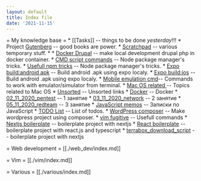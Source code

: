 ```yaml
---
layout: default
title: Index file
date: '2021-11-15'
---
```

= My knowledge base =
    * [[Tasks]] -- things to be done _yesterday_!!!
    * Project [Gutenberg](Gutenberg) -- good books are power.
    * [Scratchpad](Scratchpad) -- various temporary stuff.
    * 
    * [Docker Drupal](Docker-Drupal) -- make local development drupal php in docker container.
    * [CMD script commands](cmd-scripts) -- Node package manager's tricks.
    * [Usefull npm tricks](npm-tricks) -- Node package manager's tricks.
    * [Expo build:android apk](expo_build_android) -- Build android .apk using expo localy.
    * [Expo build:ios](expo_build_ios) -- Build android .apk using expo localy.
    * [Mobile emulation cmd](mobile_emulation_cmd)-- Commands to work with emulator/simulator from terminal.
    * [Mac OS related ](mac_os_stuff)-- Topics related to Mac OS
    * [Unsorted](unsorted.md) -- Unsorted links
    * [Docker](docker.md) -- Docker
    * [02_11_2020_pentest](02_11_2020_pentest.md) -- 1 занятие
    * [03_11_2020_network](03_11_2020_network.md) -- 2 занятие
    * [05_11_2020_redteam](05_11_2020_readteam.md) -- 3 занятие
    * [JavaScript memos](javaScript_memos.md) -- Записки по JavaScript
    * [TODO List](todo_list) -- List of todos.
    * [WordPress composer](wp_composer) -- Make wordpress project using composer.
    * [vim fugitive](vim_fugitive) -- Usefull commands
    * [Nextjs boilerplate](nextjs_boilerplate) -- boilerplate project with nextjs
    * [React boilerplate](react_boilerplate) -- boilerplate project with react.js and typescript
    * [terrabox_download_script](terrabox_download_script) -- boilerplate project with nextjs

= Web development =
[[./web_dev/index.md]]

= Vim =
[[./vim/index.md]]

= Various =
[[./various/index.md]]
